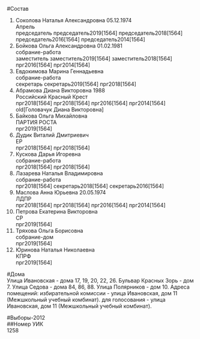 #Состав  
1. Соколова Наталья Александровна 05.12.1974  
    Апрель  
    председатель председатель2019[1564] председатель2018[1564] председатель2016[1564] председатель2014[1564]  
2. Бойкова Ольга Александровна 01.02.1981  
    собрание-работа  
    заместитель заместитель2019[1564] заместитель2018[1564] прг2016[1564] прг2014[1564]  
3. Евдокимова Марина Геннадьевна  
    собрание-работа  
    секретарь секретарь2019[1564] прг2018[1564]  
4. Абрамова Диана Викторовна 1988  
    Российский Красный Крест  
    прг2018[1564] прг2018[1564] прг2016[1564] прг2014[1564] old[Головачук Диана Викторовна]  
5. Байкова Ольга Михайловна  
    ПАРТИЯ РОСТА  
    прг2019[1564]  
6. Дудик Виталий Дмитриевич  
    ЕР  
    прг2018[1564] прг2018[1564]  
7. Кускова Дарья Игоревна  
    собрание-работа  
    прг2018[1564] прг2018[1564]  
8. Лазарева Наталья Владимировна  
    собрание-работа  
    прг2018[1564] секретарь2018[1564] секретарь2016[1564]  
9. Маслова Анна Юрьевна 20.05.1974  
    ЛДПР  
    прг2018[1564] прг2018[1564] прг2016[1564] прг2014[1564]  
10. Петрова Екатерина Викторовна  
    СР  
    прг2019[1564]  
11. Тряхова Ольга Борисовна  
    собрание-дом  
    прг2019[1564]  
12. Юринова Наталья Николаевна  
    КПРФ  
    прг2019[1564]  
  
#Дома  
Улица Ивановская - дома 17, 19, 20, 22, 26. Бульвар Красных Зорь - дом 7. Улица Седова - дома 84, 86, 88. Улица Полярников - дом 10. Адреса помещений: избирательной комиссии - улица Ивановская, дом 11 (Межшкольный учебный комбинат). для голосования - улица Ивановская, дом 11 (Межшкольный учебный комбинат).  
  
#Выборы-2012  
##Номер УИК  
1258  
